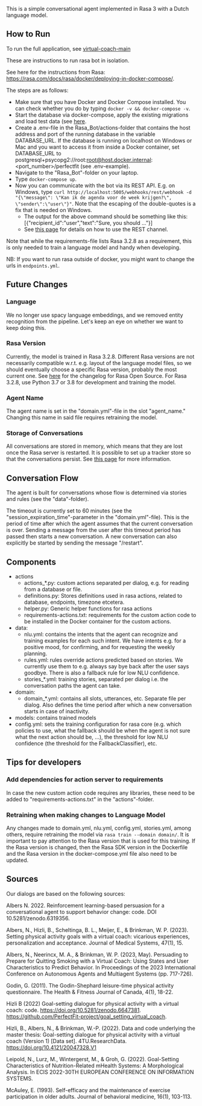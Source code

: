 This is a simple conversational agent implemented in Rasa 3 with a Dutch language model.

## How to Run
To run the full application, see [virtual-coach-main](https://github.com/PerfectFit-project/virtual-coach-main)

These are instructions to run rasa bot in isolation.

See here for the instructions from Rasa: https://rasa.com/docs/rasa/docker/deploying-in-docker-compose/.

The steps are as follows:
- Make sure that you have Docker and Docker Compose installed. You can check whether you do by typing `docker -v && docker-compose -v`.
- Start the database via docker-compose, apply the existing migrations and load test data (see [here](https://github.com/PerfectFit-project/virtual-coach-db).
- Create a .env-file in the Rasa_Bot/actions-folder that contains the host address and port of the running database in the variable DATABASE_URL. If the database is running on localhost on Windows or Mac and you want to access it from inside a Docker container, set DATABASE_URL to postgresql+psycopg2://root:root@host.docker.internal:<port_number>/perfectfit (see .env-example).
- Navigate to the "Rasa_Bot"-folder on your laptop.
- Type `docker-compose up`.
- Now you can communicate with the bot via its REST API. E.g. on Windows, type `curl http://localhost:5005/webhooks/rest/webhook -d "{\"message\": \"Kan ik de agenda voor de week krijgen?\", \"sender\":\"user\"}"`. Note that the escaping of the double-quotes is a fix that is needed on Windows.
   - The output for the above command should be something like this: [{"recipient_id":"user","text":"Sure, you should ..."}]
   - See [this page](https://rasa.com/docs/rasa/connectors/your-own-website#restinput) for details on how to use the REST channel.

Note that while the requirements-file lists Rasa 3.2.8 as a requirement, this is only needed to train a language model and handy when developing.

NB: If you want to run rasa outside of docker, you might want to change the urls
in `endpoints.yml`.

## Future Changes
### Language
We no longer use spacy language embeddings, and we removed entity recognition from the pipeline. Let's keep an eye on whether we want to keep doing this.

### Rasa Version
Currently, the model is trained in Rasa 3.2.8. Different Rasa versions are not necessarily compatible w.r.t. e.g. layout of the language model files, so we should eventually choose a specific Rasa version, probably the most current one. See [here](https://rasa.com/docs/rasa/changelog) for the changelog for Rasa Open Source. For Rasa 3.2.8, use Python 3.7 or 3.8 for development and training the model.

### Agent Name
The agent name is set in the "domain.yml"-file in the slot "agent_name." Changing this name in said file requires retraining the model. 

### Storage of Conversations
All conversations are stored in memory, which means that they are lost once the Rasa server is restarted. It is possible to set up a tracker store so that the conversations persist. See [this page](https://rasa.com/docs/rasa/tracker-stores) for more information.

## Conversation Flow
The agent is built for conversations whose flow is determined via stories and rules (see the "data"-folder).

The timeout is currently set to 60 minutes (see the "session_expiration_time"-parameter in the "domain.yml"-file). This is the period of time after which the agent assumes that the current conversation is over. Sending a message from the user after this timeout period has passed then starts a new conversation. A new conversation can also explicitly be started by sending the message "/restart".

## Components

- actions
   - actions_*.py: custom actions separated per dialog, e.g. for reading from a database or file.
   - definitions.py: Stores definitions used in rasa actions, related to database, endpoints, timezone etcetera.
   - helper.py: Generic helper functions for rasa actions
   - requirements-actions.txt: requirements for the custom action code to be installed in the Docker container for the custom actions.
- data:
   - nlu.yml: contains the intents that the agent can recognize and training examples for each such intent. We have intents e.g. for a positive mood, for confirming, and for requesting the weekly planning.
   - rules.yml: rules override actions predicted based on stories. We currently use them to e.g. always say bye back after the user says goodbye. There is also a fallback rule for low NLU confidence.
   - stories_*.yml: training stories, separated per dialog i.e. the conversation paths the agent can take.
- domain:
  - domain_*.yml: contains all slots, utterances, etc. Separate file per dialog. 
     Also defines the time period after which a new conversation starts in case of inactivity.
- models: contains trained models
- config.yml: sets the training configuration for rasa core (e.g. which policies to use, what the fallback should be when the agent is not sure what the next action should be, ...), the threshold for low NLU confidence (the threshold for the FallbackClassifier), etc.

## Tips for developers

### Add dependencies for action server to requirements
In case the new custom action code requires any libraries, these need to be added to "requirements-actions.txt" in the "actions"-folder.

### Retraining when making changes to Language Model
Any changes made to domain.yml, nlu.yml, config.yml, stories.yml, among others, require retraining the model via `rasa train --domain domain/`. It is important to pay attention to the Rasa version that is used for this training. If the Rasa version is changed, then the Rasa SDK version in the Dockerfile and the Rasa version in the docker-compose.yml file also need to be updated.

## Sources

Our dialogs are based on the following sources:

Albers N. 2022. Reinforcement learning-based persuasion for a conversational agent to support behavior change: code. DOI 10.5281/zenodo.6319356.

Albers, N., Hizli, B., Scheltinga, B. L., Meijer, E., & Brinkman, W. P. (2023). Setting physical activity goals with a virtual coach: vicarious experiences, personalization and acceptance. Journal of Medical Systems, 47(1), 15.

Albers, N., Neerincx, M. A., & Brinkman, W. P. (2023, May). Persuading to Prepare for Quitting Smoking with a Virtual Coach: Using States and User Characteristics to Predict Behavior. In Proceedings of the 2023 International Conference on Autonomous Agents and Multiagent Systems (pp. 717-726).

Godin, G. (2011). The Godin-Shephard leisure-time physical activity questionnaire. The Health & Fitness Journal of Canada, 4(1), 18-22.

Hizli B (2022) Goal-setting dialogue for physical activity with a virtual coach: code. https://doi.org/10.5281/zenodo.6647381. https://github.com/PerfectFit-project/goal_setting_virtual_coach.

Hizli, B., Albers, N., & Brinkman, W.-P. (2022). Data and code underlying the master thesis: Goal-setting dialogue for physical activity with a virtual coach (Version 1) [Data set]. 4TU.ResearchData. https://doi.org/10.4121/20047328.V1

Leipold, N., Lurz, M., Wintergerst, M., & Groh, G. (2022). Goal-Setting Characteristics of Nutrition-Related mHealth Systems: A Morphological Analysis. In ECIS 2022-30TH EUROPEAN CONFERENCE ON INFORMATION SYSTEMS.

McAuley, E. (1993). Self-efficacy and the maintenance of exercise participation in older adults. Journal of behavioral medicine, 16(1), 103-113.
